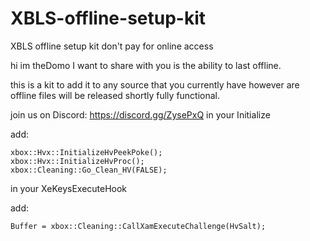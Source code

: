 # XBLS-offline-setup-kit
XBLS offline setup kit don't pay for online access 


hi im theDomo I want to share with you is the ability to last offline.

this is a kit to add it to any source that you currently have however are offline files will be released shortly fully functional.


join us on Discord: https://discord.gg/ZysePxQ
in your Initialize
 
add:

    xbox::Hvx::InitializeHvPeekPoke();
    xbox::Hvx::InitializeHvProc();
    xbox::Cleaning::Go_Clean_HV(FALSE);
    
in your XeKeysExecuteHook
 
add:

    Buffer = xbox::Cleaning::CallXamExecuteChallenge(HvSalt);
